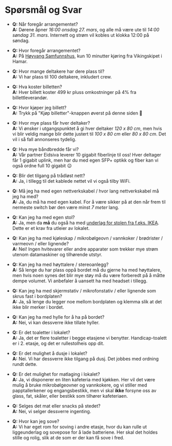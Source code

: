 # Spørsmål og Svar

* **Q:** Når foregår arrangementet?<br>
  **A:** Dørene åpner *16:00 onsdag 27. mars*, og alle må være ute til *14:00 søndag 31. mars*. Internett og strøm vil kobles ut klokka 12:00 på søndag.

* **Q:** Hvor foregår arrangementet?<br>
  **A:** På [Høyvang Samfunnshus](https://maps.app.goo.gl/aAfytFrVm4kqSrLd7), kun 10 minutter kjøring fra Vikingskipet i Hamar.

* **Q:** Hvor mange deltakere har dere plass til?<br>
  **A:** Vi har plass til 100 deltakere, inkludert crew.

* **Q:** Hva koster billetten?<br>
  **A:** Hver billett koster 499 kr pluss omkostninger på 4% fra billettleverandør.

* **Q:** Hvor kjøper jeg billett?<br>
  **A:** Trykk på "Kjøp billetter"-knappen øverst på denne siden 💖

* **Q:** Hvor mye plass får hver deltaker?<br>
  **A:** Vi ønsker i utgangspunktet å gi hver deltaker *120 x 80 cm*, men hvis vi blir veldig mange blir dette justert til *100 x 80 cm* eller *80 x 80 cm*. Det vil i så fall annonseres tydelig.

* **Q:** Hva mye båndbredde får vi?<br>
  **A:** Vår partner Eidsiva leverer 10 gigabit fiberlinje til oss! Hver deltager får 1 gigabit uplink, men har du med egen SFP+ optikk og fiber kan vi også ordne full 10 gigabit 😉

* **Q:** Blir det tilgang på trådløst nett?<br>
  **A:** Ja, i tillegg til det kablede nettet vil vi også tilby WiFi.

* **Q:** Må jeg ha med egen nettverkskabel / hvor lang nettverkskabel må jeg ha med?<br>
  **A:** Ja, du må ha med egen kabel. For å være sikker på at den når frem til nermeste switch bør den være minst *7 meter* lang.

* **Q:** Kan jeg ha med egen stol?<br>
  **A:** Ja, men da **må** du også ha med [underlag for stolen fra f.eks. IKEA](https://www.ikea.com/no/no/p/annasen-gulvbeskytter-70280907/). Dette er et krav fra utleier av lokalet.

* **Q:** Kan jeg ha med kjøleskap / mikrobølgeovn / vannkoker / brødrister / varmeovn / eller lignende?<br>
  **A:** Nei! Ingen hvitevarer eller andre apparater som trekker mye strøm utenom datamaskiner og tilhørende utstyr.

* **Q:** Kan jeg ha med høyttalere / stereoanlegg?<br>
  **A:** Så lenge du har plass oppå bordet må du gjerne ha med høyttalere, men hvis noen synes det blir mye støy må du være forberedt på å måtte dempe volumet. Vi anbefaler å uansett ha med headset i tillegg.

* **Q:** Kan jeg ha med skjermstativ / mikrofonstativ / eller lignende som skrus fast i bordplaten?<br>
  **A:** Ja, så lenge du legger noe mellom bordplaten og klemma slik at det ikke blir merker i bordet.

* **Q:** Kan jeg ha med hylle for å ha på bordet?<br>
  **A:** Nei, vi kan dessverre ikke tillate hyller.

* **Q:** Er det toaletter i lokalet?<br>
  **A:** Ja, det er flere toaletter i begge etasjene vi benytter. Handicap-toalett er i 2. etasje, og det er rullestolheis opp dit.

* **Q:** Er det mulighet å dusje i lokalet?<br>
  **A:** Nei. Vi har dessverre ikke tilgang på dusj. Det jobbes med ordning rundt dette.

* **Q:** Er det mulighet for matlaging i lokalet?<br>
  **A:** Ja, vi disponerer en liten kafeteria med kjøkken. Her vil det være mulig å bruke mikrobølgeovner og vannkokere, og vi stiller med papptallerkener og engangsbestikk, men vi skal **ikke** forsyne oss av glass, fat, skåler, eller bestikk som tilhører kafeteriaen.

* **Q:** Selges det mat eller snacks på stedet?<br>
  **A:** Nei, vi selger dessverre ingenting.

* **Q:** Hvor kan jeg sove?<br>
  **A:** Vi har eget rom for soving i andre etasje, hvor du kan rulle ut liggeunderlag og sovepose for å lade batteriene. Her skal det holdes stille og rolig, slik at de som er der kan få sove i fred.
